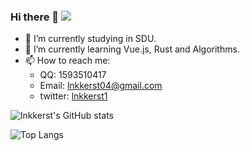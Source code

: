 ### Hi there 👋 ![](https://komarev.com/ghpvc/?username=lnkkerst)

<!--
**lnkkerst/lnkkerst** is a ✨ _special_ ✨ repository because its `README.md` (this file) appears on your GitHub profile.

Here are some ideas to get you started:

- 🔭 I’m currently working on ...
- 🌱 I’m currently learning ...
- 👯 I’m looking to collaborate on ...
- 🤔 I’m looking for help with ...
- 💬 Ask me about ...
- 📫 How to reach me: ...
- 😄 Pronouns: ...
- ⚡ Fun fact: ...
-->

- 🔭 I’m currently studying in SDU.
- 🌱 I’m currently learning Vue.js, Rust and Algorithms.
- 📫 How to reach me:
    - QQ: 1593510417
    - Email: lnkkerst04@gmail.com
    - twitter: [lnkkerst1](https://twitter.com/lnkkerst1)

![lnkkerst's GitHub stats](https://github-readme-stats.vercel.app/api?username=lnkkerst&count_private=true&show_icons=true)

![Top Langs](https://github-readme-stats.vercel.app/api/top-langs/?username=lnkkerst&layout=compact)
